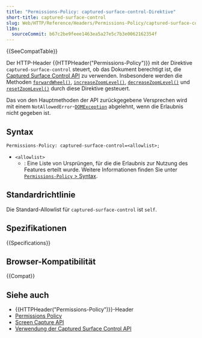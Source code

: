 ```yaml
---
title: "Permissions-Policy: captured-surface-control-Direktive"
short-title: captured-surface-control
slug: Web/HTTP/Reference/Headers/Permissions-Policy/captured-surface-control
l10n:
  sourceCommit: b67c2be9feee1463ea5a27e5c7b3e0062162354f
---
```


{{SeeCompatTable}}

Der HTTP-Header {{HTTPHeader("Permissions-Policy")}} mit der Direktive `captured-surface-control` steuert, ob das Dokument berechtigt ist, die [Captured Surface Control API](/de/docs/Web/API/Screen_Capture_API/Captured_Surface_Control) zu verwenden. Insbesondere werden die Methoden [`forwardWheel()`](/de/docs/Web/API/CaptureController/forwardWheel), [`increaseZoomLevel()`](/de/docs/Web/API/CaptureController/increaseZoomLevel), [`decreaseZoomLevel()`](/de/docs/Web/API/CaptureController/decreaseZoomLevel) und [`resetZoomLevel()`](/de/docs/Web/API/CaptureController/resetZoomLevel) durch diese Direktive gesteuert.

Das von den Hauptmethoden der API zurückgegebene Versprechen wird mit einem `NotAllowedError`-[`DOMException`](/de/docs/Web/API/DOMException) abgelehnt, wenn die Erlaubnis nicht gegeben ist.

## Syntax

```http
Permissions-Policy: captured-surface-control=<allowlist>;
```

- `<allowlist>`
  - : Eine Liste von Ursprüngen, für die die Erlaubnis zur Nutzung des Features erteilt wurde. Weitere Informationen finden Sie unter [`Permissions-Policy` > Syntax](/de/docs/Web/HTTP/Reference/Headers/Permissions-Policy#syntax).

## Standardrichtlinie

Die Standard-Allowlist für `captured-surface-control` ist `self`.

## Spezifikationen

{{Specifications}}

## Browser-Kompatibilität

{{Compat}}

## Siehe auch

- {{HTTPHeader("Permissions-Policy")}}-Header
- [Permissions Policy](/de/docs/Web/HTTP/Guides/Permissions_Policy)
- [Screen Capture API](/de/docs/Web/API/Screen_Capture_API)
- [Verwendung der Captured Surface Control API](/de/docs/Web/API/Screen_Capture_API/Captured_Surface_Control)
